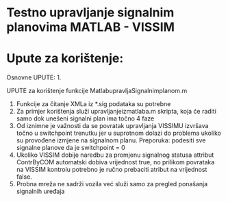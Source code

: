 # Testno upravljanje signalnim planovima  MATLAB - VISSIM

# Upute za korištenje:

Osnovne UPUTE:
1. 


UPUTE za korištenje funkcije MatlabupravljaSignalnimplanom.m

1.	Funkcije za čitanje XMLa iz *.sig podataka su potrebne
2.	Za primjer korištenja služi upravljanjeizmatlaba.m skripta, koja će raditi samo dok unešeni signalni plan ima točno 4 faze
3.	Od iznimne je važnosti da se povratak upravljanja VISSIMU izvršava točno u switchpoint trenutku jer u suprotnom dolazi do problema  ukoliko su provođene izmjene na signalnom planu. Preporuka: podesiti sve signalne planove da je switchpoint = 0
4.	Ukoliko VISSIM dobije naredbu za promjenu signalnog statusa attribut ContrByCOM automatski dobiva vrijednost true, no prilikom povrataka na VISSIM kontrolu potrebno je ručno prebaciti atribut na vrijednost false.
5.	Probna mreža ne sadrži vozila već služi samo za pregled ponašanja signalnih uređaja


